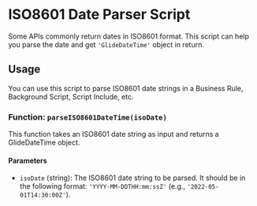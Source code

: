 # ISO8601 Date Parser Script

Some APIs commonly return dates in ISO8601 format. This script can help you parse the date and get `'GlideDateTime'` object in return.

## Usage

You can use this script to parse ISO8601 date strings in a Business Rule, Background Script, Script Include, etc.

### Function: `parseISO8601DateTime(isoDate)`

This function takes an ISO8601 date string as input and returns a GlideDateTime object.

#### Parameters

- `isoDate` (string): The ISO8601 date string to be parsed. It should be
in the following format: `'YYYY-MM-DDTHH:mm:ssZ'` (e.g., `'2022-05-01T14:30:00Z'`).
